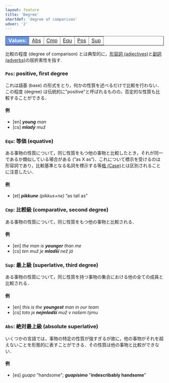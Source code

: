```yaml
---
layout: feature
title: 'Degree'
shortdef: 'degree of comparison'
udver: '2'
---
```


<table class="typeindex" border="1">
<tr>
  <td style="background-color:cornflowerblue;color:white"><strong>Values:</strong> </td>
  <td><a href="#Abs">Abs</a></td>
  <td><a href="#Cmp">Cmp</a></td>
  <td><a href="#Equ">Equ</a></td>
  <td><a href="#Pos">Pos</a></td>
  <td><a href="#Sup">Sup</a></td>
</tr>
</table>

比較の程度 (degree of comparison) とは典型的に，[形容詞 (adjectives)](u-pos/ADJ)と[副詞 (adverbs)](u-pos/ADV)の屈折素性を指す.

### <a name="Pos">`Pos`</a>: positive, first degree

これは語基 (base) の形式をとり，何かの性質を述べるだけで比較を行わない．この程度 (degree) は伝統的に"positive"と呼ばれるものの，否定的な性質も比較することができる．

#### 例

* [en] _<b>young</b> man_
* [cs] _<b>mladý</b> muž_

### <a name="Equ">`Equ`</a>: 等価 (equative)

ある事物の性質について，同じ性質をもつ他の事物と比較したとき，それが同一であるか類似している場合がある (“as X as”)．これについて標示を受けるのは形容詞であり，比較基準となる名詞を標示する等[格 (Case)]()とは区別されることに注意したい．

#### 例

* [et] _<b>pikkune</b> (pikkus+ne)_ “as tall as”

### <a name="Cmp">`Cmp`</a>: 比較級 (comparative, second degree)

ある事物の性質について，同じ性質をもつ他の事物と比較される．

#### 例

* [en] _the man is <b>younger</b> than me_
* [cs] _ten muž je <b>mladší</b> než já_

### <a name="Sup">`Sup`</a>: 最上級 (superlative, third degree)

ある事物の性質について，同じ性質を持つ事物の集合における他の全ての成員と比較される．

#### 例

* [en] _this is the <b>youngest</b> man in our team_
* [cs] _toto je <b>nejmladší</b> muž v našem týmu_

### <a name="Abs">`Abs`</a>: 絶対最上級 (absolute superlative)

いくつかの言語では，事物の特定の性質が強すぎるが故に，他の事物がそれを超えないことを形態的に表すことができる．その性質は他の事物と比較ができない．

#### 例

* [es] _guapo_ "handsome"; _<b>guapísimo</b>_ "<b>indescribably
  handsome</b>"
